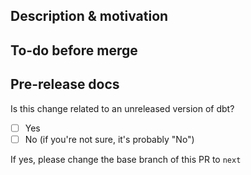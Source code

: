 ## Description & motivation
<!---
Describe your changes, and why you're making them. Is this linked to an open
issue, a Trello card, or another pull request? Link it here.
-->

## To-do before merge
<!---
(Optional -- remove this section if not needed)
Include any notes about things that need to happen before this PR is merged, e.g.:
- [ ] Change the base branch
- [ ] Ensure PR #56 is merged
-->

## Pre-release docs
Is this change related to an unreleased version of dbt?
- [ ] Yes
- [ ] No (if you're not sure, it's probably "No")

If yes, please change the base branch of this PR to `next`
